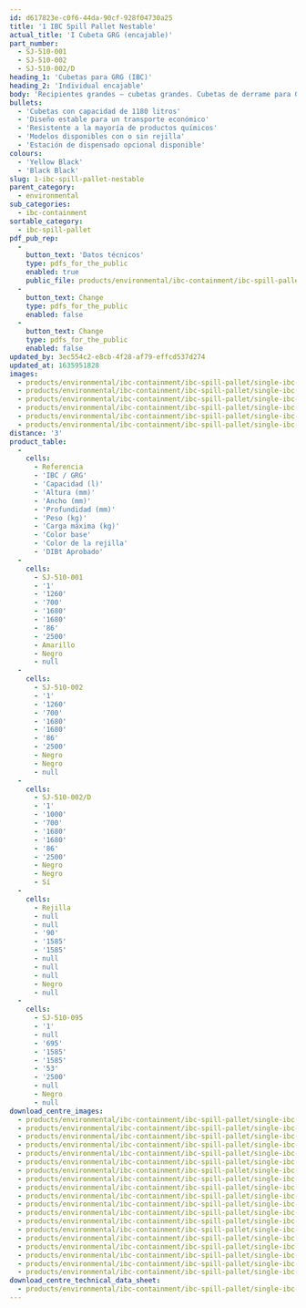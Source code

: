 ```yaml
---
id: d617823e-c0f6-44da-90cf-928f04730a25
title: '1 IBC Spill Pallet Nestable'
actual_title: 'I Cubeta GRG (encajable)'
part_number:
  - SJ-510-001
  - SJ-510-002
  - SJ-510-002/D
heading_1: 'Cubetas para GRG (IBC)'
heading_2: 'Individual encajable'
body: 'Recipientes grandes – cubetas grandes. Cubetas de derrame para GRG.'
bullets:
  - 'Cubetas con capacidad de 1180 litros'
  - 'Diseño estable para un transporte económico'
  - 'Resistente a la mayoría de productos químicos'
  - 'Modelos disponibles con o sin rejilla'
  - 'Estación de dispensado opcional disponible'
colours:
  - 'Yellow Black'
  - 'Black Black'
slug: 1-ibc-spill-pallet-nestable
parent_category:
  - environmental
sub_categories:
  - ibc-containment
sortable_category:
  - ibc-spill-pallet
pdf_pub_rep:
  -
    button_text: 'Datos técnicos'
    type: pdfs_for_the_public
    enabled: true
    public_file: products/environmental/ibc-containment/ibc-spill-pallet/single-ibc-nestable/pdf-lr/EV-Spill-Pallet-(1-IBC-Nestable)-TD_ES.pdf
  -
    button_text: Change
    type: pdfs_for_the_public
    enabled: false
  -
    button_text: Change
    type: pdfs_for_the_public
    enabled: false
updated_by: 3ec554c2-e8cb-4f28-af79-effcd537d274
updated_at: 1635951828
images:
  - products/environmental/ibc-containment/ibc-spill-pallet/single-ibc-nestable/images-lr/SJ-510-002_01.jpg
  - products/environmental/ibc-containment/ibc-spill-pallet/single-ibc-nestable/images-lr/SJ-510-001_02.jpg
  - products/environmental/ibc-containment/ibc-spill-pallet/single-ibc-nestable/images-lr/SJ-510-001_03.jpg
  - products/environmental/ibc-containment/ibc-spill-pallet/single-ibc-nestable/images-lr/SJ-510-001_01.jpg
  - products/environmental/ibc-containment/ibc-spill-pallet/single-ibc-nestable/images-lr/SJ-510-002_02.jpg
  - products/environmental/ibc-containment/ibc-spill-pallet/single-ibc-nestable/images-lr/SJ-510-002_04.jpg
distance: '3'
product_table:
  -
    cells:
      - Referencia
      - 'IBC / GRG'
      - 'Capacidad (l)'
      - 'Altura (mm)'
      - 'Ancho (mm)'
      - 'Profundidad (mm)'
      - 'Peso (kg)'
      - 'Carga máxima (kg)'
      - 'Color base'
      - 'Color de la rejilla'
      - 'DIBt Aprobado'
  -
    cells:
      - SJ-510-001
      - '1'
      - '1260'
      - '700'
      - '1680'
      - '1680'
      - '86'
      - '2500'
      - Amarillo
      - Negro
      - null
  -
    cells:
      - SJ-510-002
      - '1'
      - '1260'
      - '700'
      - '1680'
      - '1680'
      - '86'
      - '2500'
      - Negro
      - Negro
      - null
  -
    cells:
      - SJ-510-002/D
      - '1'
      - '1000'
      - '700'
      - '1680'
      - '1680'
      - '86'
      - '2500'
      - Negro
      - Negro
      - Sí
  -
    cells:
      - Rejilla
      - null
      - null
      - '90'
      - '1585'
      - '1585'
      - null
      - null
      - null
      - Negro
      - null
  -
    cells:
      - SJ-510-095
      - '1'
      - null
      - '695'
      - '1585'
      - '1585'
      - '53'
      - '2500'
      - null
      - Negro
      - null
download_centre_images:
  - products/environmental/ibc-containment/ibc-spill-pallet/single-ibc-nestable/images-hr/SJ-510-001_01.jpg
  - products/environmental/ibc-containment/ibc-spill-pallet/single-ibc-nestable/images-hr/SJ-510-001_02.jpg
  - products/environmental/ibc-containment/ibc-spill-pallet/single-ibc-nestable/images-hr/SJ-510-001_03.jpg
  - products/environmental/ibc-containment/ibc-spill-pallet/single-ibc-nestable/images-hr/SJ-510-001_04.jpg
  - products/environmental/ibc-containment/ibc-spill-pallet/single-ibc-nestable/images-hr/SJ-510-001_05.jpg
  - products/environmental/ibc-containment/ibc-spill-pallet/single-ibc-nestable/images-hr/SJ-510-002_01.jpg
  - products/environmental/ibc-containment/ibc-spill-pallet/single-ibc-nestable/images-hr/SJ-510-002_02.jpg
  - products/environmental/ibc-containment/ibc-spill-pallet/single-ibc-nestable/images-hr/SJ-510-002_03.jpg
  - products/environmental/ibc-containment/ibc-spill-pallet/single-ibc-nestable/images-hr/SJ-510-002_04.jpg
  - products/environmental/ibc-containment/ibc-spill-pallet/single-ibc-nestable/images-hr/SJ-510-002_05.jpg
  - products/environmental/ibc-containment/ibc-spill-pallet/single-ibc-nestable/images-hr/SJ-510-002_06.jpg
  - products/environmental/ibc-containment/ibc-spill-pallet/single-ibc-nestable/images-hr/SJ-510-002_07.jpg
  - products/environmental/ibc-containment/ibc-spill-pallet/single-ibc-nestable/images-hr/SJ-510-003_01.jpg
  - products/environmental/ibc-containment/ibc-spill-pallet/single-ibc-nestable/images-hr/SJ-510-003_02.jpg
  - products/environmental/ibc-containment/ibc-spill-pallet/single-ibc-nestable/images-hr/SJ-510-095_01.jpg
  - products/environmental/ibc-containment/ibc-spill-pallet/single-ibc-nestable/images-hr/SJ-510-095_02.jpg
  - products/environmental/ibc-containment/ibc-spill-pallet/single-ibc-nestable/images-hr/SJ-510-095_03.jpg
  - products/environmental/ibc-containment/ibc-spill-pallet/single-ibc-nestable/images-hr/SJ-510-095_04.jpg
  - products/environmental/ibc-containment/ibc-spill-pallet/single-ibc-nestable/images-hr/SJ-510-095_05.jpg
download_centre_technical_data_sheet:
  - products/environmental/ibc-containment/ibc-spill-pallet/single-ibc-nestable/pdf-hr/EV-Spill-Pallet-(1-IBC-Nestable)-TD_ES.pdf
---
```

